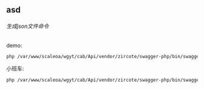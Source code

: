 














asd
---




###### 生成json文件命令

demo: 

```sh
php /var/www/scaleoa/wgyt/cab/Api/vendor/zircote/swagger-php/bin/swagger /var/www/scaleoa/wgyt/cab/Api/demo/Examples -o /var/www/scaleoa/wgyt/cab/Api/demo/data.json
```

小班车: 
```sh
php /var/www/scaleoa/wgyt/cab/Api/vendor/zircote/swagger-php/bin/swagger /var/www/scaleoa/wgyt/cab/Api/cab -o /var/www/scaleoa/wgyt/cab/Api/cab/data.json
```
